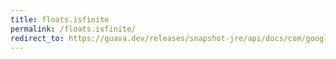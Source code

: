 ```yaml
---
title: floats.isfinite
permalink: /floats.isfinite/
redirect_to: https://guava.dev/releases/snapshot-jre/api/docs/com/google/common/primitives/Floats.html#isFinite-float-
---
```

